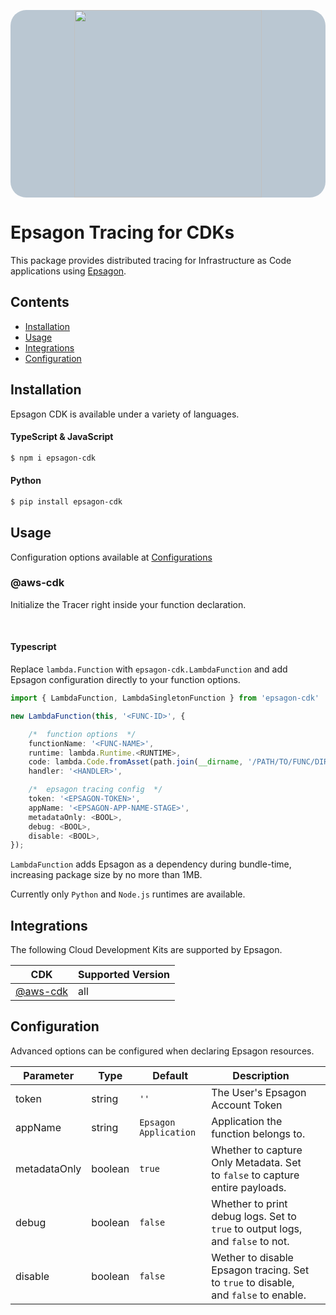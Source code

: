 
<div style="background-color:#Bac7d2;border-radius: 25px">
 <p align="center">
   <a href="https://epsagon.com" target="_blank" align="center">
     <img src="https://cdn2.hubspot.net/hubfs/4636301/Positive%20RGB_Logo%20Horizontal%20-01.svg" width="300">
   </a>
   <br />
 </p>
</div>

# Epsagon Tracing for CDKs

This package provides distributed tracing for Infrastructure as Code applications using [Epsagon](https://app.epsagon.com).


## Contents

- [Installation](#installation)
- [Usage](#usage)
- [Integrations](#cdk-integrations)
- [Configuration](#configuration)


## Installation

Epsagon CDK is available under a variety of languages.

#### TypeScript & JavaScript 

```bash
$ npm i epsagon-cdk
```

#### Python

```bash
$ pip install epsagon-cdk
```


## Usage

Configuration options available at [Configurations](#configuration)

### @aws-cdk

Initialize the Tracer right inside your function declaration.

<br />

#### Typescript

Replace `lambda.Function` with `epsagon-cdk.LambdaFunction`
 and add Epsagon configuration directly to your function options.

```typescript
import { LambdaFunction, LambdaSingletonFunction } from 'epsagon-cdk'

new LambdaFunction(this, '<FUNC-ID>', {

    /*  function options  */
    functionName: '<FUNC-NAME>',
    runtime: lambda.Runtime.<RUNTIME>,
    code: lambda.Code.fromAsset(path.join(__dirname, '/PATH/TO/FUNC/DIR')),
    handler: '<HANDLER>',

    /*  epsagon tracing config  */
    token: '<EPSAGON-TOKEN>',
    appName: '<EPSAGON-APP-NAME-STAGE>',
    metadataOnly: <BOOL>,
    debug: <BOOL>,
    disable: <BOOL>,
}); 
```

`LambdaFunction` adds Epsagon as a dependency during bundle-time, increasing package size by no more than 1MB.

Currently only `Python` and `Node.js` runtimes are available.

## Integrations

The following Cloud Development Kits are supported by Epsagon.

| CDK     | Supported Version |
|---------|-------------------|
| [@aws-cdk](#@aws-cdk) | all               |



## Configuration

Advanced options can be configured when declaring Epsagon resources.

| Parameter    | Type    | Default               | Description                                                                         |   |
|--------------|---------|-----------------------|-------------------------------------------------------------------------------------|---|
| token        | string  | `''`                  | The User's Epsagon Account Token                                                    |   |
| appName      | string  | `Epsagon Application` | Application the function belongs to.                                                |   |
| metadataOnly | boolean | `true`                | Whether to capture Only Metadata. Set to `false` to capture entire payloads.        |   |
| debug        | boolean | `false`               | Whether to print debug logs. Set to `true` to output logs, and `false` to not.      |   |
| disable      | boolean | `false`               | Wether to disable Epsagon tracing. Set to `true` to disable, and `false` to enable. |   |